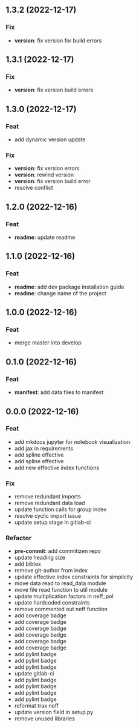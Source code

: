 ## 1.3.2 (2022-12-17)

### Fix

- **version**: fix version for build errors

## 1.3.1 (2022-12-17)

### Fix

- **version**: fix version build errors

## 1.3.0 (2022-12-17)

### Feat

- add dynamic version update

### Fix

- **version**: fix version errors
- **version**: rewind version
- **version**: fix version build error
- resolve conflict

## 1.2.0 (2022-12-16)

### Feat

- **readme**: update readme

## 1.1.0 (2022-12-16)

### Feat

- **readme**: add dev package installation guide
- **readme**: change name of the project

## 1.0.0 (2022-12-16)

### Feat

- merge master into develop

## 0.1.0 (2022-12-16)

### Feat

- **manifest**: add data files to manifest

## 0.0.0 (2022-12-16)

### Feat

- add mkdocs jupyter for notebook visualization
- add jax in requirements
- add spline effective
- add spline effective
- add new effective index functions

### Fix

- remove redundant imports
- remove redundant data load
- update function calls for group index
- resolve cyclic import issue
- update setup stage in gitlab-ci

### Refactor

- **pre-commit**: add commitizen repo
- update heading size
- add bibtex
- remove git-author from index
- update effective index constraints for simplicity
- move data read to read_data module
- move file read function to util module
- update multiplication factors in neff_pol
- update hardcoded constraints
- remove commented out neff function
- add coverage badge
- add coverage badge
- add coverage badge
- add coverage badge
- add coverage badge
- add coverage badge
- add pylint badge
- add pylint badge
- add pylint badge
- update gitlab-ci
- add pylint badge
- add pylint badge
- add pylint badge
- add pylint badge
- reformat trax neff
- update version field in setup.py
- remove unused libraries
